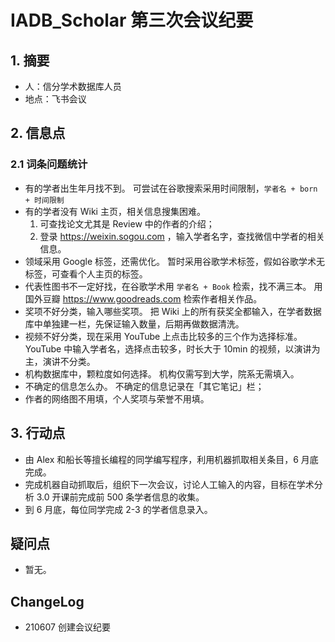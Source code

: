 # IADB_Scholar 第三次会议纪要

## 1. 摘要
 
- 人：信分学术数据库人员
- 地点：飞书会议

## 2. 信息点

### 2.1 词条问题统计
   
- 有的学者出生年月找不到。
    可尝试在谷歌搜索采用时间限制，`学者名 + born + 时间限制`
- 有的学者没有 Wiki 主页，相关信息搜集困难。
    1. 可查找论文尤其是 Review 中的作者的介绍；
    2. 登录 https://weixin.sogou.com ，输入学者名字，查找微信中学者的相关信息。
- 领域采用 Google 标签，还需优化。
    暂时采用谷歌学术标签，假如谷歌学术无标签，可查看个人主页的标签。
-  代表性图书不一定好找，在谷歌学术用 `学者名 + Book` 检索，找不满三本。
    用国外豆瓣 https://www.goodreads.com 检索作者相关作品。
-  奖项不好分类，输入哪些奖项。
    把 Wiki 上的所有获奖全都输入，在学者数据库中单独建一栏，先保证输入数量，后期再做数据清洗。
- 视频不好分类，现在采用 YouTube 上点击比较多的三个作为选择标准。
    YouTube 中输入学者名，选择点击较多，时长大于 10min 的视频，以演讲为主，演讲不分类。
- 机构数据库中，颗粒度如何选择。
   机构仅需写到大学，院系无需填入。
-  不确定的信息怎么办。
    不确定的信息记录在「其它笔记」栏；
- 作者的网络图不用填，个人奖项与荣誉不用填。

## 3. 行动点

- 由 Alex 和船长等擅长编程的同学编写程序，利用机器抓取相关条目，6 月底完成。
- 完成机器自动抓取后，组织下一次会议，讨论人工输入的内容，目标在学术分析 3.0 开课前完成前 500 条学者信息的收集。
- 到 6 月底，每位同学完成 2-3 的学者信息录入。

## 疑问点

- 暂无。

## ChangeLog

- 210607 创建会议纪要
